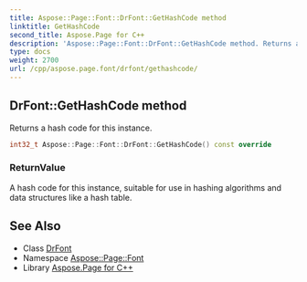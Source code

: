 ```yaml
---
title: Aspose::Page::Font::DrFont::GetHashCode method
linktitle: GetHashCode
second_title: Aspose.Page for C++
description: 'Aspose::Page::Font::DrFont::GetHashCode method. Returns a hash code for this instance in C++.'
type: docs
weight: 2700
url: /cpp/aspose.page.font/drfont/gethashcode/
---
```

## DrFont::GetHashCode method


Returns a hash code for this instance.

```cpp
int32_t Aspose::Page::Font::DrFont::GetHashCode() const override
```


### ReturnValue

A hash code for this instance, suitable for use in hashing algorithms and data structures like a hash table.

## See Also

* Class [DrFont](../)
* Namespace [Aspose::Page::Font](../../)
* Library [Aspose.Page for C++](../../../)
